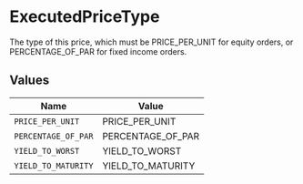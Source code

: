# ExecutedPriceType

The type of this price, which must be PRICE_PER_UNIT for equity orders, or PERCENTAGE_OF_PAR for fixed income orders.


## Values

| Name                | Value               |
| ------------------- | ------------------- |
| `PRICE_PER_UNIT`    | PRICE_PER_UNIT      |
| `PERCENTAGE_OF_PAR` | PERCENTAGE_OF_PAR   |
| `YIELD_TO_WORST`    | YIELD_TO_WORST      |
| `YIELD_TO_MATURITY` | YIELD_TO_MATURITY   |